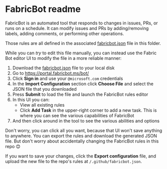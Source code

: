 FabricBot readme
================

FabricBot is an automated tool that responds to changes in issues, PRs, or runs on a schedule. It can modify issues and PRs by adding/removing labels, adding comments, or performing other operations.

Those rules are all defined in the associated [fabricbot.json](/.github/fabricbot.json) file in this folder.

While you can _try_ to edit this file manually, you can instead use the Fabric Bot editor UI to modify the file in a more reliable manner:

1. Download the [fabricbot.json](/.github/fabricbot.json) file to your local disk
1. Go to https://portal.fabricbot.ms/bot/
1. Click **Sign in** and use your `@microsoft.com` credentials
1. In the **Import Configuration** section click **Choose File** and select the JSON file that you downloaded
1. Press **Submit** to load the file and launch the FabricBot rules editor
1. In this UI you can:
   - View all existing rules
   - Click **Add Task** in the upper-right corner to add a new task. This is where you can see the various capabilities of FabricBot
1. And then click around in the tool to see the various abilities and options

Don't worry, you can click all you want, because that UI won't save anything to anywhere. You can export the rules and download the generated JSON file. But don't worry about accidentally changing the FabricBot rules in this repo 😊

If you want to save your changes, click the **Export configuration** file, and upload the new file to the repo's rules at `/.github/fabricbot.json`.
